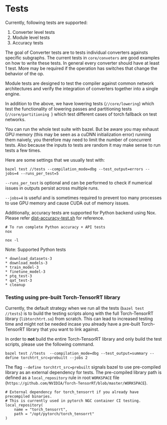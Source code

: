 # Tests

Currently, following tests are supported:
1. Converter level tests
2. Module level tests
3. Accuracy tests

The goal of Converter tests are to tests individual converters againsts specific subgraphs. The current tests in `core/conveters` are good examples on how to write these tests. In general every converter should have at least 1 test. More may be required if the operation has switches that change the behavior of the op.

Module tests are designed to test the compiler against common network architectures and verify the integration of converters together into a single engine.

In addition to the above, we have lowering tests (`//core/lowering`) which test the functionality of lowering passes and partitioning tests (`//core/partitioning `) which test different cases of torch fallback on test networks.

You can run the whole test suite with bazel. But be aware you may exhaust GPU memory (this may be seen as a cuDNN initialization error) running them naively, you therefore may need to limit the number of concurrent tests. Also because the inputs to tests are random it may make sense to run tests a few times.

Here are some settings that we usually test with:

```
bazel test //tests --compilation_mode=dbg --test_output=errors --jobs=4 --runs_per_test=5
```

`--runs_per_test` is optional and can be performed to check if numerical issues in outputs persist across multiple runs.

`--jobs=4` is useful and is sometimes required to prevent too many processes to use GPU memory and cause CUDA out of memory issues.

Additionally, accuracy tests are supported for Python backend using Nox. Please refer [dist-accuracy-test.sh](../docker/dist-accuracy-test.sh) for reference.
```
# To run complete Python accuracy + API tests
nox

nox -l
```

Note: Supported Python tests
```
* download_datasets-3
* download_models-3
* train_model-3
* finetune_model-3
* ptq_test-3
* qat_test-3
* cleanup
```
### Testing using pre-built Torch-TensorRT library

Currently, the default strategy when we run all the tests (`bazel test //tests`) is to build the testing scripts along with the full Torch-TensorRT library (`libtorchtrt.so`) from scratch. This can lead to increased testing time and might not be needed incase you already have a pre-built Torch-TensorRT library that you want to link against.

In order to **not** build the entire Torch-TensorRT library and only build the test scripts, please use the following command.

```
bazel test //tests  --compilation_mode=dbg --test_output=summary --define torchtrt_src=prebuilt --jobs 2
```

 The flag `--define torchtrt_src=prebuilt` signals bazel to use pre-compiled library as an external dependency for tests. The pre-compiled library path is defined as a `local_repository` rule in root `WORKSPACE` file (`https://github.com/NVIDIA/Torch-TensorRT/blob/master/WORKSPACE`).

```
# External dependency for torch_tensorrt if you already have precompiled binaries.
# This is currently used in pytorch NGC container CI testing.
local_repository(
    name = "torch_tensorrt",
    path = "/opt/pytorch/torch_tensorrt"
)
```
